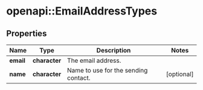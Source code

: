 # openapi::EmailAddressTypes



## Properties
Name | Type | Description | Notes
------------ | ------------- | ------------- | -------------
**email** | **character** | The email address. | 
**name** | **character** | Name to use for the sending contact. | [optional] 


